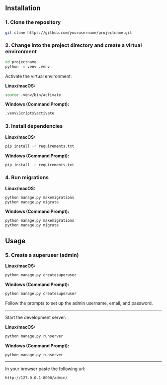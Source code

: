 ## Installation

### 1. Clone the repository
```bash
git clone https://github.com/yourusername/projectname.git
```

### 2. Change into the project directory and create a virtual environment

```bash
cd projectname
python -m venv .venv
```

Activate the virtual environment:

**Linux/macOS:**
```bash
source .venv/bin/activate
```

**Windows (Command Prompt):**
```cmd
.venv\Scripts\activate
```

### 3. Install dependencies

**Linux/macOS:**
```bash
pip install -r requirements.txt
```

**Windows (Command Prompt):**
```cmd
pip install -r requirements.txt
```

### 4. Run migrations

**Linux/macOS:**
```bash
python manage.py makemigrations
python manage.py migrate
```

**Windows (Command Prompt):**
```cmd
python manage.py makemigrations
python manage.py migrate
```

## Usage

### 5. Create a superuser (admin)

**Linux/macOS:**
```bash
python manage.py createsuperuser
```

**Windows (Command Prompt):**
```cmd
python manage.py createsuperuser
```

Follow the prompts to set up the admin username, email, and password.

---

Start the development server:

**Linux/macOS:**
```bash
python manage.py runserver
```

**Windows (Command Prompt):**
```cmd
python manage.py runserver
```
---
In your browser paste the following url:
```bash
http://127.0.0.1:8000/admin/
```